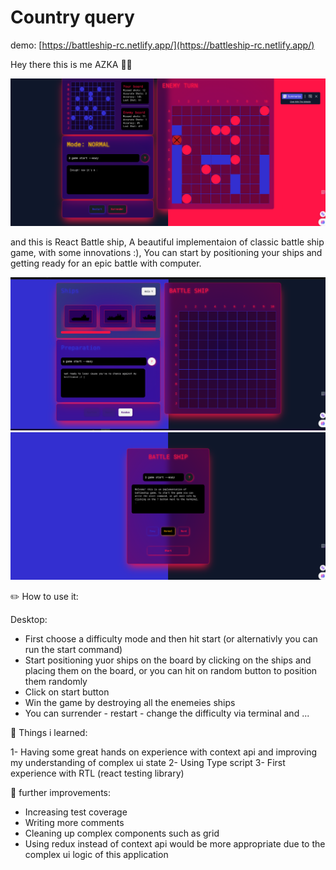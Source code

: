 # Country query

demo: [https://battleship-rc.netlify.app/](https://battleship-rc.netlify.app/)

Hey there this is me AZKA 🙋‍♂️

![Screenshot2.png](screenshots/screenshot3.png)

and this is React Battle ship, A beautiful implementaion of classic battle ship game, with some innovations :), You can start by positioning your ships and getting ready for an epic battle with computer.

![Screenshot1.png](screenshots/screenshot1.png)
![Screenshot2.png](screenshots/screenshot2.png)

✏️ How to use it:

Desktop:

- First choose a difficulty mode and then hit start (or alternativly you can run the start command) 
- Start positioning yuor ships on the board by clicking on the ships and placing them on the board, or you can hit on random button to position them randomly
- Click on start button 
- Win the game by destroying all the enemeies ships
- You can surrender - restart - change the difficulty via terminal and ...

🔴 Things i learned:

1- Having some great hands on experience with context api and improving my understanding of complex ui state
2- Using Type script
3- First experience with RTL (react testing library)

🤔 further improvements:

- Increasing test coverage
- Writing more comments
- Cleaning up complex components such as grid
- Using redux instead of context api would be more appropriate due to the complex ui logic of this application
